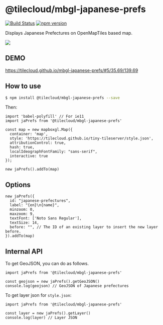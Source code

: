 # @tilecloud/mbgl-japanese-prefs

[![Build Status](https://travis-ci.org/tilecloud/mbgl-japanese-prefs.svg?branch=master)](https://travis-ci.org/tilecloud/mbgl-japanese-prefs)
[![npm version](https://badge.fury.io/js/%40tilecloud%2Fmbgl-japanese-prefs.svg)](https://badge.fury.io/js/%40tilecloud%2Fmbgl-japanese-prefs)

Displays Japanese Prefectures on OpenMapTiles based map.

![](https://www.evernote.com/l/ABWnbE4DWjVMIZtXY-5aKm1T8UIFLQWIuQ8B/image.png)

## DEMO

https://tilecloud.github.io/mbgl-japanese-prefs/#5/35.69/139.69

## How to use

```bash
$ npm install @tilecloud/mbgl-japanese-prefs --save
```

Then:

```node
import 'babel-polyfill' // For ie11
import jaPrefs from '@tilecloud/mbgl-japanese-prefs'

const map = new mapboxgl.Map({
  container: 'map',
  style: 'https://tilecloud.github.io/tiny-tileserver/style.json',
  attributionControl: true,
  hash: true,
  localIdeographFontFamily: "sans-serif",
  interactive: true
});

new jaPrefs().addTo(map)
```

## Options

```node
new jaPrefs({
  id: "japanese-prefectures",
  label: "{en}\n{name}",
  minzoom: 0,
  maxzoom: 9,
  textFont: ['Noto Sans Regular'],
  textSize: 14,
  before: "", // The ID of an existing layer to insert the new layer before.
}).addTo(map)
```

## Internal API

To get GeoJSON, you can do as follows.

```node
import jaPrefs from '@tilecloud/mbgl-japanese-prefs'

const geojson = new jaPrefs().getGeoJSON()
console.log(geojson) // GeoJSON of Japanese prefectures
```

To get layer json for `style.json`:

```node
import jaPrefs from '@tilecloud/mbgl-japanese-prefs'

const layer = new jaPrefs().getLayer()
console.log(layer) // Layer JSON
```
